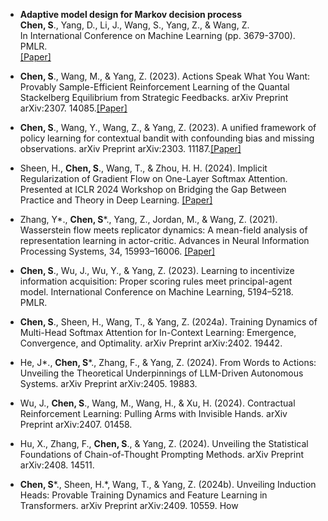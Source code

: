 <!-- - <strong>S. Li</strong>, X. Yang*, A. Cao*, K. Fan, Y. Liu, C. Wang, and Q.Niu (2024). Label Noise-Robust Learning for Microseismic Arrival Time Picking. <strong>In revision.</strong> [[Code]](https://github.com/senli1073/LNRL)

- X. Yang, <strong>S. Li</strong>, A. Cao*, C. Wang*, Y. Liu, X. Bai, and Q. Niu (2024). Deep Transfer Learning for P-wave Arrival Identification and Automatic Seismic Source Location in Underground Mines. <strong>International Journal of Rock Mechanics and Mining Sciences</strong>. [[Paper]](https://doi.org/10.1016/j.ijrmms.2024.105888)

- <strong>S. Li</strong>, X. Yang*, A. Cao*, C. Wang, Y. Liu, Y. Liu, and Q. Niu (2024). SeisT: A Foundational Deep-Learning Model for Earthquake Monitoring Tasks. <strong>IEEE Transactions on Geoscience and Remote Sensing</strong>. [[Paper]](https://doi.org/10.1109/TGRS.2024.3371503) [[Code]](https://github.com/senli1073/SeisT)

- A. Cao, X. Yang, C. Wang*, <strong>S. Li</strong>, Y. Liu, L. Dou, and Q. Niu (2023). High-Precision Phase Picking and Automatic Source Locating Method for Seismicity in Mines Based on Deep Transfer Learning. <strong>Journal of China Coal Society</strong>. [[Paper]](https://doi.org/10.13225/j.cnki.jccs.2023.0095)

- A. Cao, Y. Liu, X. Yang*, <strong>S. Li</strong>, C. Wang, X. Bai, and Y. Liu (2022). Physical Index and Data Fusion-Driven Method for Coal Burst Prediction in Time Sequence. <strong>Journal of China Coal Society</strong>. [[Paper]](https://doi.org/10.13225/j.cnki.jccs.2022.0680)

- X. Yang, X. Yu, C. Zhang, <strong>S. Li</strong>, and Q. Niu (2021). MineGPS: Battery-Free Localization Base Station for Coal Mine Environment. <strong>IEEE Communications Letters</strong>. [[Paper]](https://doi.org/10.1109/LCOMM.2021.3081593) -->


- **Adaptive model design for Markov decision process**\
<strong>Chen, S</strong>., Yang, D., Li, J., Wang, S., Yang, Z., & Wang, Z.\
In International Conference on Machine Learning (pp. 3679-3700). PMLR.\
[[Paper]](https://proceedings.mlr.press/v162/chen22ab/chen22ab.pdf)

- <strong>Chen, S</strong>., Wang, M., & Yang, Z. (2023). Actions Speak What You Want: Provably Sample-Efficient Reinforcement Learning of the Quantal Stackelberg Equilibrium from Strategic Feedbacks. arXiv Preprint arXiv:2307. 14085.[[Paper]](https://arxiv.org/pdf/2307.14085)

- <strong>Chen, S</strong>., Wang, Y., Wang, Z., & Yang, Z. (2023). A unified framework of policy learning for contextual bandit with confounding bias and missing observations. arXiv Preprint arXiv:2303. 11187.[[Paper]](https://arxiv.org/pdf/2303.11187)

- Sheen, H., <strong>Chen, S</strong>., Wang, T., & Zhou, H. H. (2024). Implicit Regularization of Gradient Flow on One-Layer Softmax Attention. Presented at ICLR 2024 Workshop on Bridging the Gap Between Practice and Theory in Deep Learning. [[Paper]](https://arxiv.org/pdf/2403.08699)

- Zhang, Y\*., <strong>Chen, S</strong>\*., Yang, Z., Jordan, M., & Wang, Z. (2021). Wasserstein flow meets replicator dynamics: A mean-field analysis of representation learning in actor-critic. Advances in Neural Information Processing Systems, 34, 15993–16006. [[Paper]](https://arxiv.org/pdf/2112.13530)

- <strong>Chen, S</strong>., Wu, J., Wu, Y., & Yang, Z. (2023). Learning to incentivize information acquisition: Proper scoring rules meet principal-agent model. International Conference on Machine Learning, 5194–5218. PMLR.

- <strong>Chen, S</strong>., Sheen, H., Wang, T., & Yang, Z. (2024a). Training Dynamics of Multi-Head Softmax Attention for In-Context Learning: Emergence, Convergence, and Optimality. arXiv Preprint arXiv:2402. 19442.

- He, J\*., <strong>Chen, S</strong>\*., Zhang, F., & Yang, Z. (2024). From Words to Actions: Unveiling the Theoretical Underpinnings of LLM-Driven Autonomous Systems. arXiv Preprint arXiv:2405. 19883.

- Wu, J., <strong>Chen, S</strong>., Wang, M., Wang, H., & Xu, H. (2024). Contractual Reinforcement Learning: Pulling Arms with Invisible Hands. arXiv Preprint arXiv:2407. 01458.

- Hu, X., Zhang, F., <strong>Chen, S</strong>., & Yang, Z. (2024). Unveiling the Statistical Foundations of Chain-of-Thought Prompting Methods. arXiv Preprint arXiv:2408. 14511.

- <strong>Chen, S</strong>\*., Sheen, H.\*, Wang, T., & Yang, Z. (2024b). Unveiling Induction Heads: Provable Training Dynamics and Feature Learning in Transformers. arXiv Preprint arXiv:2409. 10559.
How